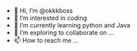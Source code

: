 - 👋 Hi, I’m @okkkboss
- 👀 I’m interested in coding
- 🌱 I’m currently learning python and Java 
- 💞️ I’m exploring to collaborate on ...
- 📫 How to reach me ...

<!---
okkkboss/okkkboss is a ✨ special ✨ repository because its `README.md` (this file) appears on your GitHub profile.
You can click the Preview link to take a look at your changes.
--->
